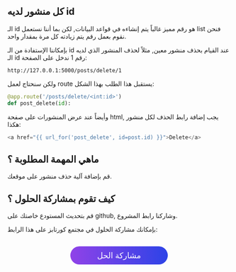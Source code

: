## كل منشور لديه id

الـ id هو رقم مميز غالباً يتم إنشاءه في قواعد البيانات, لكن بما أننا نستعمل list فنحن نقوم بعمل رقم يتم زيادته كل مرة بمقدار واحد.

بإمكاننا الإستفادة من الـ id عند القيام بحذف منشور معين, مثلاً لحذف المنشور الذي لديه الـ id رقم 1 ندخل على الصفحة:

```
http://127.0.0.1:5000/posts/delete/1
```

ولكن سنحتاج لعمل route يستقبل هذا الطلب بهذا الشكل:

```python
@app.route('/posts/delete/<int:id>')
def post_delete(id):
```

وأيضاً عند عرض المنشورات على صفحة html, يجب إضافة رابط الحذف لكل منشور هكذا:

```python
<a href="{{ url_for('post_delete', id=post.id) }}">Delete</a>
```

## ماهي المهمة المطلوبة ؟

قم بإضافة آلية حذف منشور على موقعك.

## كيف تقوم بمشاركة الحلول ؟

قم بتحديث المستودع خاصتك على github, وشاركنا رابط المشروع.

بإمكانك مشاركة الحلول في مجتمع كورتابز على هذا الرابط:

<a href="https://forums.coretabs.net/t/مشاركة-حلول-حذف-المنشورات/1365" style="display: block; width: 200px; background-color: #5355e8; background-image:linear-gradient(to left, #2d43e7, #9042e8); color:#fff; padding: 10px; margin: 30px auto; border-radius:100px; text-decoration: none; font-size: 18px; text-align: center;">مشاركة الحل</a>